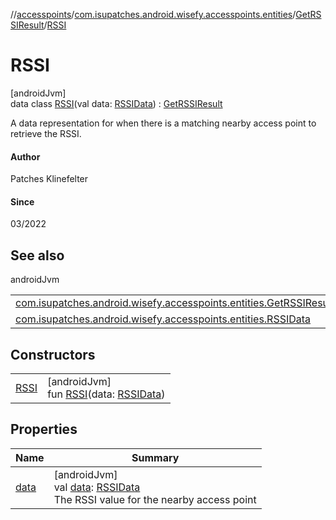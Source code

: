 //[accesspoints](../../../../index.md)/[com.isupatches.android.wisefy.accesspoints.entities](../../index.md)/[GetRSSIResult](../index.md)/[RSSI](index.md)

# RSSI

[androidJvm]\
data class [RSSI](index.md)(val data: [RSSIData](../../-r-s-s-i-data/index.md)) : [GetRSSIResult](../index.md)

A data representation for when there is a matching nearby access point to retrieve the RSSI.

#### Author

Patches Klinefelter

#### Since

03/2022

## See also

androidJvm

| | |
|---|---|
| [com.isupatches.android.wisefy.accesspoints.entities.GetRSSIResult](../index.md) |  |
| [com.isupatches.android.wisefy.accesspoints.entities.RSSIData](../../-r-s-s-i-data/index.md) |  |

## Constructors

| | |
|---|---|
| [RSSI](-r-s-s-i.md) | [androidJvm]<br>fun [RSSI](-r-s-s-i.md)(data: [RSSIData](../../-r-s-s-i-data/index.md)) |

## Properties

| Name | Summary |
|---|---|
| [data](data.md) | [androidJvm]<br>val [data](data.md): [RSSIData](../../-r-s-s-i-data/index.md)<br>The RSSI value for the nearby access point |
